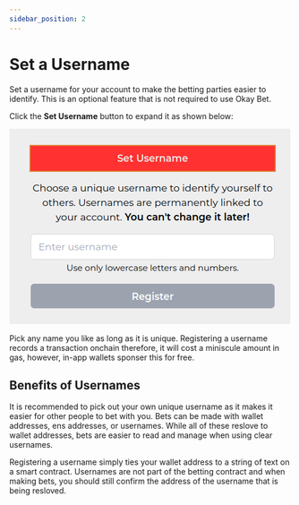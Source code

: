 ```yaml
---
sidebar_position: 2
---
```


# Set a Username

Set a username for your account to make the betting parties easier to identify. This is an optional feature that is not required to use Okay Bet. 

Click the **Set Username** button to expand it as shown below:

![Set Username](/img/setusername.png)

Pick any name you like as long as it is unique. Registering a username records a transaction onchain therefore, it will cost a miniscule amount in gas, however, in-app wallets sponser this for free. 

## Benefits of Usernames 

It is recommended to pick out your own unique username as it makes it easier for other people to bet with you. Bets can be made with wallet addresses, ens addresses, or usernames. While all of these reslove to wallet addresses, bets are easier to read and manage when using clear usernames. 

Registering a username simply ties your wallet address to a string of text on a smart contract. Usernames are not part of the betting contract and when making bets, you should still confirm the address of the username that is being resloved. 
